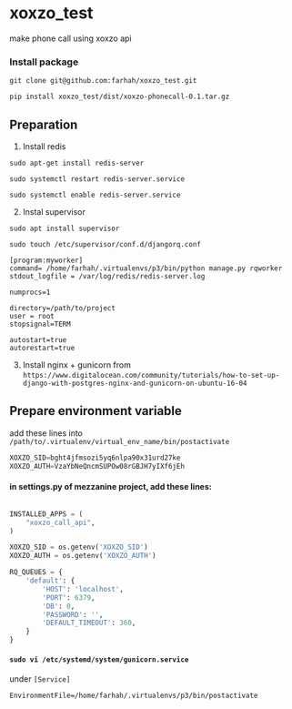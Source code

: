 # xoxzo_test
make phone call using xoxzo api

### Install package

`git clone git@github.com:farhah/xoxzo_test.git`

`pip install xoxzo_test/dist/xoxzo-phonecall-0.1.tar.gz`


## Preparation

1. Install redis

`sudo apt-get install redis-server`

`sudo systemctl restart redis-server.service`

`sudo systemctl enable redis-server.service`

2. Instal supervisor

`sudo apt install supervisor`

`sudo touch /etc/supervisor/conf.d/djangorq.conf`

```
[program:myworker]
command= /home/farhah/.virtualenvs/p3/bin/python manage.py rqworker
stdout_logfile = /var/log/redis/redis-server.log

numprocs=1

directory=/path/to/project
user = root
stopsignal=TERM

autostart=true
autorestart=true
```

3. Install nginx + gunicorn from `https://www.digitalocean.com/community/tutorials/how-to-set-up-django-with-postgres-nginx-and-gunicorn-on-ubuntu-16-04`

## Prepare environment variable
add these lines into `/path/to/.virtualenv/virtual_env_name/bin/postactivate`
```python
XOXZO_SID=bght4jfmsozi5yq6nlpa90x31urd27ke
XOXZO_AUTH=VzaYbNeQncmSUPOw08rGBJH7yIXf6jEh
```


#### in settings.py of mezzanine project, add these lines:
```python

INSTALLED_APPS = (
    "xoxzo_call_api",
)

XOXZO_SID = os.getenv('XOXZO_SID')
XOXZO_AUTH = os.getenv('XOXZO_AUTH')
```

```python
RQ_QUEUES = {
    'default': {
        'HOST': 'localhost',
        'PORT': 6379,
        'DB': 0,
        'PASSWORD': '',
        'DEFAULT_TIMEOUT': 360,
    }
}
```

#### `sudo vi /etc/systemd/system/gunicorn.service`
under `[Service]`

`EnvironmentFile=/home/farhah/.virtualenvs/p3/bin/postactivate`



